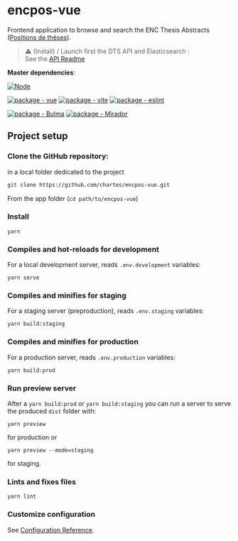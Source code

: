 # encpos-vue

Frontend application to browse and search the ENC Thesis Abstracts ([Positions de thèses](https://theses.chartes.psl.eu/)).

>:warning: (Install) / Launch first the DTS API and Elasticsearch :  
> See the [API Readme](https://github.com/chartes/encpos-app)

**Master dependencies**:

[![Node](https://img.shields.io/badge/node-15.14_to_22.9-blue?style=for-the-badge&logo=Node.js)](https://nodejs.org)

[![package - vue](https://img.shields.io/github/package-json/dependency-version/chartes/encpos-vue/vue/master?logo=vue.js&logoColor=white)](https://www.npmjs.com/package/vue)
[![package - vite](https://img.shields.io/github/package-json/dependency-version/chartes/encpos-vue/dev/vite/master?logo=vite&logoColor=white)](https://www.npmjs.com/package/vite)
[![package - eslint](https://img.shields.io/github/package-json/dependency-version/chartes/encpos-vue/dev/eslint/master?logo=eslint&logoColor=white)](https://www.npmjs.com/package/eslint)


[![package - Bulma](https://img.shields.io/github/package-json/dependency-version/chartes/encpos-vue/bulma/master?logo=bulma&logoColor=white)](https://www.npmjs.com/package/bulma)
[![package - Mirador](https://img.shields.io/github/package-json/dependency-version/chartes/encpos-vue/mirador/master)](https://www.npmjs.com/package/mirador)



## Project setup
### Clone the GitHub repository:  
in a local folder dedicated to the project
  ```bash
  git clone https://github.com/chartes/encpos-vue.git
  ```

From the app folder (`cd path/to/encpos-vue`)
### Install
```
yarn
```

### Compiles and hot-reloads for development

For a local development server, reads `.env.development` variables:

```
yarn serve
```

### Compiles and minifies for staging

For a staging server (preproduction), reads `.env.staging` variables:

```
yarn build:staging
```

### Compiles and minifies for production

For a production server, reads `.env.production` variables:

```
yarn build:prod
```

### Run preview server

After a `yarn build:prod` or `yarn build:staging` you can run a server to serve the produced `dist` folder with:

```
yarn preview
```

for production or

```
yarn preview --mode=staging
```

for staging.


### Lints and fixes files
```
yarn lint
```

### Customize configuration
See [Configuration Reference](https://cli.vuejs.org/config/).
